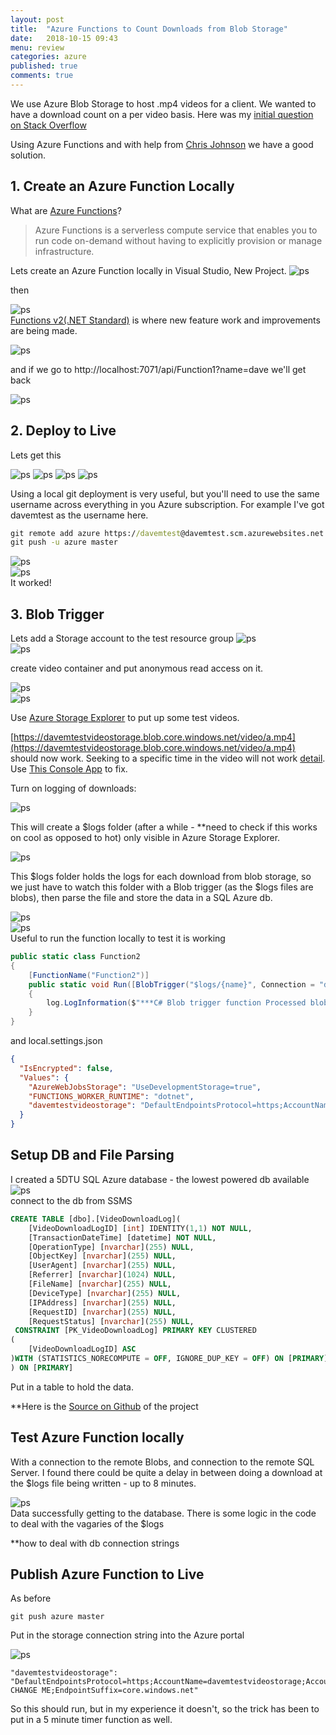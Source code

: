 ```yaml
---
layout: post
title:  "Azure Functions to Count Downloads from Blob Storage"
date:   2018-10-15 09:43
menu: review
categories: azure 
published: true 
comments: true
---
```


We use Azure Blob Storage to host .mp4 videos for a client. We wanted to have a download count on a per video basis. Here was my [initial question on Stack Overflow](https://stackoverflow.com/q/51657349/26086)  

Using Azure Functions and with help from [Chris Johnson](http://www.chrisjohnson.io/2016/04/24/parsing-azure-blob-storage-logs-using-azure-functions/) we have a good solution.


## 1. Create an Azure Function Locally
What are [Azure Functions](https://docs.microsoft.com/en-us/azure/azure-functions/)?
> Azure Functions is a serverless compute service that enables you to run code on-demand without having to explicitly provision or manage infrastructure.


Lets create an Azure Function locally in Visual Studio, New Project.
![ps](/assets/2018-10-16/1.png)

then 

![ps](/assets/2018-10-16/22.png)  
[Functions v2(.NET Standard)](https://docs.microsoft.com/en-us/azure/azure-functions/functions-versions) is where new feature work and improvements are being made.


![ps](/assets/2018-10-16/32.png)

and if we go to http://localhost:7071/api/Function1?name=dave we'll get back

![ps](/assets/2018-10-16/42.png)

## 2. Deploy to Live
Lets get this 

![ps](/assets/2018-10-16/5.png)
![ps](/assets/2018-10-16/6.png)
![ps](/assets/2018-10-16/7.png)
![ps](/assets/2018-10-16/8.png)  

Using a local git deployment is very useful, but you'll need to use the same username across everything in you Azure subscription. For example I've got davemtest as the username here.


```bat
git remote add azure https://davemtest@davemtest.scm.azurewebsites.net:443/davemtest.git  
git push -u azure master
```


![ps](/assets/2018-10-16/a10.png)  
![ps](/assets/2018-10-16/a11.png)  
It worked!

## 3. Blob Trigger
Lets add a Storage account to the test resource group
![ps](/assets/2018-10-16/a13.png)    
![ps](/assets/2018-10-16/a14.png)    

create video container and put anonymous read access on it.

![ps](/assets/2018-10-16/a15.png)   
![ps](/assets/2018-10-16/a16.png)    

Use [Azure Storage Explorer](https://azure.microsoft.com/en-gb/features/storage-explorer/) to put up some test videos.  

[https://davemtestvideostorage.blob.core.windows.net/video/a.mp4](https://davemtestvideostorage.blob.core.windows.net/video/a.mp4) should now work. Seeking to a specific time in the video will not work [detail](https://blog.thoughtstuff.co.uk/2014/01/streaming-mp4-video-files-in-azure-storage-containers-blob-storage/). Use [This Console App](https://github.com/djhmateer/AzureBlobVideoSeekFix) to fix.   

Turn on logging of downloads:


![ps](/assets/2018-10-16/a17.png)    

This will create a $logs folder (after a while - **need to check if this works on cool as opposed to hot) only visible in Azure Storage Explorer.  

![ps](/assets/2018-10-16/a18.png)    

This $logs folder holds the logs for each download from blob storage, so we just have to watch this folder with a Blob trigger (as the $logs files are blobs), then parse the file and store the data in a SQL Azure db.

![ps](/assets/2018-10-16/a12.png)    
![ps](/assets/2018-10-16/a19.png)    
Useful to run the function locally to test it is working

```cs
public static class Function2
{
    [FunctionName("Function2")]
    public static void Run([BlobTrigger("$logs/{name}", Connection = "davemtestvideostorage")]Stream myBlob, string name, ILogger log)
    {
        log.LogInformation($"***C# Blob trigger function Processed blob\n Name:{name} \n Size: {myBlob.Length} Bytes");
    }
}
```

and local.settings.json
```json
{
  "IsEncrypted": false,
  "Values": {
    "AzureWebJobsStorage": "UseDevelopmentStorage=true",
    "FUNCTIONS_WORKER_RUNTIME": "dotnet",
    "davemtestvideostorage": "DefaultEndpointsProtocol=https;AccountName=davemtestvideostorage;AccountKey=SECRETKEYHERE;EndpointSuffix=core.windows.net"
  }
}

```

## Setup DB and File Parsing
I created a 5DTU SQL Azure database - the lowest powered db available  
![ps](/assets/2018-10-16/a20.png)    
connect to the db from SSMS  

```sql
CREATE TABLE [dbo].[VideoDownloadLog](
	[VideoDownloadLogID] [int] IDENTITY(1,1) NOT NULL,
	[TransactionDateTime] [datetime] NOT NULL,
	[OperationType] [nvarchar](255) NULL,
	[ObjectKey] [nvarchar](255) NULL,
	[UserAgent] [nvarchar](255) NULL,
	[Referrer] [nvarchar](1024) NULL,
	[FileName] [nvarchar](255) NULL,
	[DeviceType] [nvarchar](255) NULL,
	[IPAddress] [nvarchar](255) NULL,
	[RequestID] [nvarchar](255) NULL,
	[RequestStatus] [nvarchar](255) NULL,
 CONSTRAINT [PK_VideoDownloadLog] PRIMARY KEY CLUSTERED 
(
	[VideoDownloadLogID] ASC
)WITH (STATISTICS_NORECOMPUTE = OFF, IGNORE_DUP_KEY = OFF) ON [PRIMARY]
) ON [PRIMARY]
```
Put in a table to hold the data.  

**Here is the [Source on Github]() of the project

## Test Azure Function locally
With a connection to the remote Blobs, and connection to the remote SQL Server. I found there could be quite a delay in between doing a download at the $logs file being written - up to 8 minutes.

![ps](/assets/2018-10-16/a21.png)    
Data successfully getting to the database. There is some logic in the code to deal with the vagaries of the $logs

**how to deal with db connection strings

## Publish Azure Function to Live
As before
```
git push azure master
```

Put in the storage connection string into the Azure portal


![ps](/assets/2018-10-16/a22.png)    
```
"davemtestvideostorage": "DefaultEndpointsProtocol=https;AccountName=davemtestvideostorage;AccountKey=SECRET CHANGE ME;EndpointSuffix=core.windows.net"
```

So this should run, but in my experience it doesn't, so the trick has been to put in a 5 minute timer function as well.


